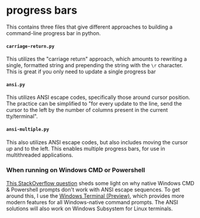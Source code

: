 # progress bars
This contains three files that give different approaches to building a command-line progress bar in python.

#### `carriage-return.py`
This utilizes the "carriage return" approach, which amounts to rewriting a single, formatted string and prepending the string with the `\r` character. 
This is great if you only need to update a single progress bar

#### `ansi.py`
This utilizes ANSI escape codes, specifically those around cursor position. 
The practice can be simplified to "for every update to the line, send the cursor to the left by the number of columns present in the current tty/terminal".

#### `ansi-multiple.py`
This also utilizes ANSI escape codes, but also includes moving the cursor _up_ and to the left. 
This enables multiple progress bars, for use in multithreaded applications.


### When running on Windows CMD or Powershell
[This StackOverflow question](https://stackoverflow.com/questions/16755142/how-to-make-win32-console-recognize-ansi-vt100-escape-sequences) sheds some light on why native Windows CMD & Powershell prompts don't work with ANSI escape sequences.
To get around this, I use the [Windows Terminal (Preview)](https://www.microsoft.com/en-us/p/windows-terminal-preview/9n0dx20hk701?activetab=pivot:overviewtab), which provides more modern features for all Windows-native command prompts.
The ANSI solutions will also work on Windows Subsystem for Linux terminals.